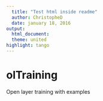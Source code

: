 ```yaml
---
  title: "Test html inside readme"
  author: ChristopheD
  date: january 18, 2016
output:
  html_document:
  theme: united
highlight: tango
---
```


# olTraining
Open layer training with examples
